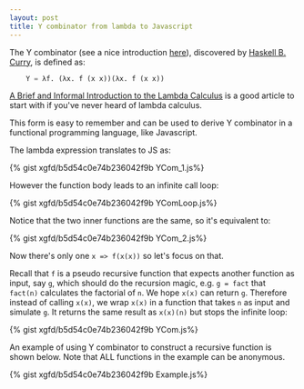 ```yaml
---
layout: post
title: Y combinator from lambda to Javascript
---
```


The Y combinator (see a nice introduction [here](https://medium.com/@ayanonagon/the-y-combinator-no-not-that-one-7268d8d9c46#.cvw529qfv)), discovered by [Haskell B. Curry](https://en.wikipedia.org/wiki/Haskell_Curry), is defined as:

```scheme
    Y = λf. (λx. f (x x))(λx. f (x x))
```

<div class="message">
    <a href="http://www.cs.yale.edu/homes/hudak/CS201S08/lambda.pdf">A Brief and Informal Introduction to the Lambda Calculus</a> is a good article to start with if you've never heard of lambda calculus.
</div>

This form is easy to remember and can be used to derive Y combinator in a functional programming language, like Javascript.

The lambda expression translates to JS as:

{% gist xgfd/b5d54c0e74b236042f9b YCom_1.js%}

However the function body leads to an infinite call loop: 

{% gist xgfd/b5d54c0e74b236042f9b YComLoop.js%}

Notice that the two inner functions are the same, so it's equivalent to:

{% gist xgfd/b5d54c0e74b236042f9b YCom_2.js%}

Now there's only one `x => f(x(x))` so let's focus on that.

Recall that `f` is a pseudo recursive function that expects another function as input, say `g`, which should do the recursion magic, e.g. `g = fact` that `fact(n)` calculates the factorial of `n`. We hope `x(x)` can return `g`. Therefore instead of calling `x(x)`, we wrap `x(x)` in a function that takes `n` as input and simulate `g`. It returns the same result as `x(x)(n)` but stops the infinite loop:

{% gist xgfd/b5d54c0e74b236042f9b YCom.js%}

An example of using Y combinator to construct a recursive function is shown below. Note that ALL functions in the example can be anonymous.

{% gist xgfd/b5d54c0e74b236042f9b Example.js%}
